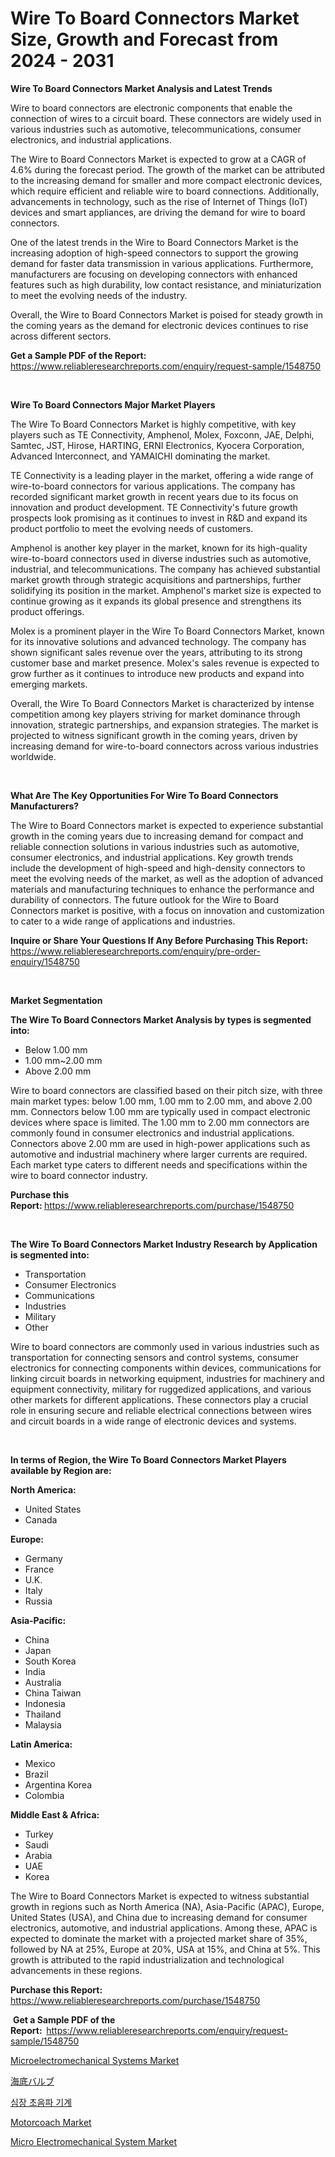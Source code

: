 <p><h1>Wire To Board Connectors Market Size, Growth and Forecast from 2024 - 2031</h1></p><p><strong>Wire To Board Connectors Market Analysis and Latest Trends</strong></p>
<p><p>Wire to board connectors are electronic components that enable the connection of wires to a circuit board. These connectors are widely used in various industries such as automotive, telecommunications, consumer electronics, and industrial applications.</p><p>The Wire to Board Connectors Market is expected to grow at a CAGR of 4.6% during the forecast period. The growth of the market can be attributed to the increasing demand for smaller and more compact electronic devices, which require efficient and reliable wire to board connections. Additionally, advancements in technology, such as the rise of Internet of Things (IoT) devices and smart appliances, are driving the demand for wire to board connectors.</p><p>One of the latest trends in the Wire to Board Connectors Market is the increasing adoption of high-speed connectors to support the growing demand for faster data transmission in various applications. Furthermore, manufacturers are focusing on developing connectors with enhanced features such as high durability, low contact resistance, and miniaturization to meet the evolving needs of the industry.</p><p>Overall, the Wire to Board Connectors Market is poised for steady growth in the coming years as the demand for electronic devices continues to rise across different sectors.</p></p>
<p><strong>Get a Sample PDF of the Report:&nbsp;</strong> <a href="https://www.reliableresearchreports.com/enquiry/request-sample/1548750">https://www.reliableresearchreports.com/enquiry/request-sample/1548750</a></p>
<p>&nbsp;</p>
<p><strong>Wire To Board Connectors Major Market Players</strong></p>
<p><p>The Wire To Board Connectors Market is highly competitive, with key players such as TE Connectivity, Amphenol, Molex, Foxconn, JAE, Delphi, Samtec, JST, Hirose, HARTING, ERNI Electronics, Kyocera Corporation, Advanced Interconnect, and YAMAICHI dominating the market. </p><p>TE Connectivity is a leading player in the market, offering a wide range of wire-to-board connectors for various applications. The company has recorded significant market growth in recent years due to its focus on innovation and product development. TE Connectivity's future growth prospects look promising as it continues to invest in R&D and expand its product portfolio to meet the evolving needs of customers.</p><p>Amphenol is another key player in the market, known for its high-quality wire-to-board connectors used in diverse industries such as automotive, industrial, and telecommunications. The company has achieved substantial market growth through strategic acquisitions and partnerships, further solidifying its position in the market. Amphenol's market size is expected to continue growing as it expands its global presence and strengthens its product offerings.</p><p>Molex is a prominent player in the Wire To Board Connectors Market, known for its innovative solutions and advanced technology. The company has shown significant sales revenue over the years, attributing to its strong customer base and market presence. Molex's sales revenue is expected to grow further as it continues to introduce new products and expand into emerging markets.</p><p>Overall, the Wire To Board Connectors Market is characterized by intense competition among key players striving for market dominance through innovation, strategic partnerships, and expansion strategies. The market is projected to witness significant growth in the coming years, driven by increasing demand for wire-to-board connectors across various industries worldwide.</p></p>
<p>&nbsp;</p>
<p><strong>What Are The Key Opportunities For Wire To Board Connectors Manufacturers?</strong></p>
<p><p>The Wire to Board Connectors market is expected to experience substantial growth in the coming years due to increasing demand for compact and reliable connection solutions in various industries such as automotive, consumer electronics, and industrial applications. Key growth trends include the development of high-speed and high-density connectors to meet the evolving needs of the market, as well as the adoption of advanced materials and manufacturing techniques to enhance the performance and durability of connectors. The future outlook for the Wire to Board Connectors market is positive, with a focus on innovation and customization to cater to a wide range of applications and industries.</p></p>
<p><strong>Inquire or Share Your Questions If Any Before Purchasing This Report:</strong> <a href="https://www.reliableresearchreports.com/enquiry/pre-order-enquiry/1548750">https://www.reliableresearchreports.com/enquiry/pre-order-enquiry/1548750</a></p>
<p>&nbsp;</p>
<p><strong>Market Segmentation</strong></p>
<p><strong>The Wire To Board Connectors Market Analysis by types is segmented into:</strong></p>
<p><ul><li>Below 1.00 mm</li><li>1.00 mm~2.00 mm</li><li>Above 2.00 mm</li></ul></p>
<p><p>Wire to board connectors are classified based on their pitch size, with three main market types: below 1.00 mm, 1.00 mm to 2.00 mm, and above 2.00 mm. Connectors below 1.00 mm are typically used in compact electronic devices where space is limited. The 1.00 mm to 2.00 mm connectors are commonly found in consumer electronics and industrial applications. Connectors above 2.00 mm are used in high-power applications such as automotive and industrial machinery where larger currents are required. Each market type caters to different needs and specifications within the wire to board connector industry.</p></p>
<p><strong>Purchase this Report:&nbsp;</strong><a href="https://www.reliableresearchreports.com/purchase/1548750">https://www.reliableresearchreports.com/purchase/1548750</a></p>
<p>&nbsp;</p>
<p><strong>The Wire To Board Connectors Market Industry Research by Application is segmented into:</strong></p>
<p><ul><li>Transportation</li><li>Consumer Electronics</li><li>Communications</li><li>Industries</li><li>Military</li><li>Other</li></ul></p>
<p><p>Wire to board connectors are commonly used in various industries such as transportation for connecting sensors and control systems, consumer electronics for connecting components within devices, communications for linking circuit boards in networking equipment, industries for machinery and equipment connectivity, military for ruggedized applications, and various other markets for different applications. These connectors play a crucial role in ensuring secure and reliable electrical connections between wires and circuit boards in a wide range of electronic devices and systems.</p></p>
<p>&nbsp;</p>
<p><strong>In terms of Region, the Wire To Board Connectors Market Players available by Region are:</strong></p>
<p>
    <p> <strong> North America: </strong>
        <ul>
            <li>United States</li>
            <li>Canada</li>
        </ul>
        </p> 
    <p> <strong> Europe: </strong>
        <ul>
            <li>Germany</li>
            <li>France</li>
            <li>U.K.</li>
            <li>Italy</li>
            <li>Russia</li>
        </ul>
        </p> 
    <p> <strong> Asia-Pacific: </strong>
        <ul>
            <li>China</li>
            <li>Japan</li>
            <li>South Korea</li>
            <li>India</li>
            <li>Australia</li>
            <li>China Taiwan</li>
            <li>Indonesia</li>
            <li>Thailand</li>
            <li>Malaysia</li>
        </ul>
        </p> 
    <p> <strong> Latin America: </strong>
        <ul>
            <li>Mexico</li>
            <li>Brazil</li>
            <li>Argentina Korea</li>
            <li>Colombia</li>
        </ul>
        </p> 
    <p> <strong> Middle East & Africa: </strong>
        <ul>
            <li>Turkey</li>
            <li>Saudi</li>
            <li>Arabia</li>
            <li>UAE</li>
            <li>Korea</li>
        </ul>
    </p>
    </p>
<p><p>The Wire to Board Connectors Market is expected to witness substantial growth in regions such as North America (NA), Asia-Pacific (APAC), Europe, United States (USA), and China due to increasing demand for consumer electronics, automotive, and industrial applications. Among these, APAC is expected to dominate the market with a projected market share of 35%, followed by NA at 25%, Europe at 20%, USA at 15%, and China at 5%. This growth is attributed to the rapid industrialization and technological advancements in these regions.</p></p>
<p><strong>Purchase this Report: </strong><a href="https://www.reliableresearchreports.com/purchase/1548750">https://www.reliableresearchreports.com/purchase/1548750</a></p>
<p>&nbsp;<strong>Get a Sample PDF of the Report:&nbsp;&nbsp;</strong><a href="https://www.reliableresearchreports.com/enquiry/request-sample/1548750">https://www.reliableresearchreports.com/enquiry/request-sample/1548750</a></p>
<p><strong></strong></p>
<p><p><a href="https://github.com/ruddyyedelwadw/Market-Research-Report-List-1/blob/main/microelectromechanical-systems-market.md">Microelectromechanical Systems Market</a></p><p><a href="https://github.com/hilmi-2a/Market-Research-Report-List-1/blob/main/143422110683.md">海底バルブ</a></p><p><a href="https://github.com/BrettWeberrt8767765/Market-Research-Report-List-1/blob/main/62645499826.md">심장 초음파 기계</a></p><p><a href="https://issuu.com/reportprime-2/docs/motorcoach-market-size-2030.pptx">Motorcoach Market</a></p><p><a href="https://github.com/jaidynmorantestelletmjzya/Market-Research-Report-List-2/blob/main/micro-electromechanical-system-market.md">Micro Electromechanical System Market</a></p></p>